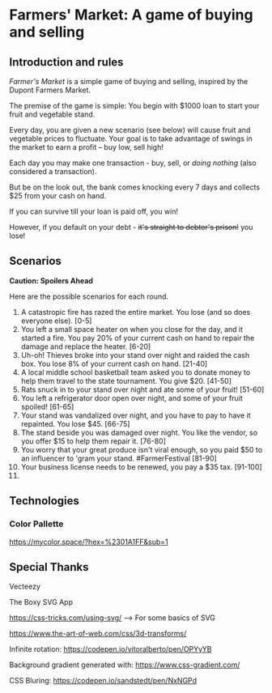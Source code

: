 # Farmers' Market: A game of buying and selling

## Introduction and rules
_Farmer's Market_ is a simple game of buying and selling, inspired by the Dupont Farmers Market.

The premise of the game is simple: You begin with $1000 loan to start your fruit and vegetable stand.

Every day, you are given a new scenario (see below) will cause fruit and vegetable prices to fluctuate. Your goal is to take advantage of swings in the market to earn a profit – buy low, sell high!

Each day you may make one transaction - buy, sell, or _doing nothing_ (also considered a transaction).

But be on the look out, the bank comes knocking every 7 days and collects $25 from your cash on hand.

If you can survive till your loan is paid off, you win!

However, if you default on your debt - ~~it's straight to debtor's prison!~~ you lose! 


## Scenarios
**Caution: Spoilers Ahead**

Here are the possible scenarios for each round.
1. A catastropic fire has razed the entire market. You lose (and so does everyone else). [0-5]
2. You left a small space heater on when you close for the day, and it started a fire. You pay 20% of your current cash on hand to repair the damage and replace the heater. [6-20]
3. Uh-oh! Thieves broke into your stand over night and raided the cash box. You lose 8% of your current cash on hand. [21-40]
4. A local middle school basketball team asked you to donate money to help them travel to the state tournament. You give $20. [41-50]
5. Rats snuck in to your stand over night and ate some of your fruit! [51-60]
6. You left a refrigerator door open over night, and some of your fruit spoiled! [61-65]
7. Your stand was vandalized over night, and you have to pay to have it repainted. You lose $45. [66-75]
8. The stand beside you was damaged over night. You like the vendor, so you offer $15 to help them repair it. [76-80]
9. You worry that your great produce isn't viral enough, so you paid $50 to an influencer to 'gram your stand. #FarmerFestival [81-90]
10. Your business license needs to be renewed, you pay a $35 tax. [91-100]
11. 



## Technologies
### Color Pallette
https://mycolor.space/?hex=%2301A1FF&sub=1


## Special Thanks
Vecteezy

The Boxy SVG App

https://css-tricks.com/using-svg/ --> For some basics of SVG

https://www.the-art-of-web.com/css/3d-transforms/

Infinite rotation: https://codepen.io/vitoralberto/pen/OPYyYB

Background gradient generated with: https://www.css-gradient.com/

CSS Bluring: https://codepen.io/sandstedt/pen/NxNGPd